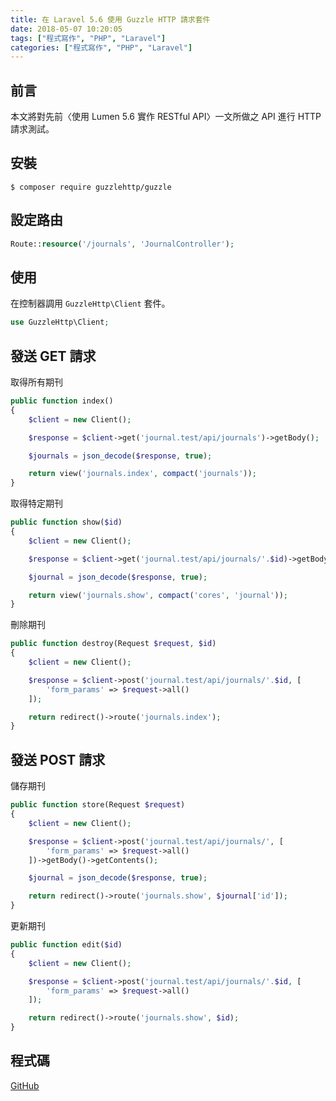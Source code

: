 ```yaml
---
title: 在 Laravel 5.6 使用 Guzzle HTTP 請求套件
date: 2018-05-07 10:20:05
tags: ["程式寫作", "PHP", "Laravel"]
categories: ["程式寫作", "PHP", "Laravel"]
---
```


## 前言
本文將對先前〈使用 Lumen 5.6 實作 RESTful API〉一文所做之 API 進行 HTTP 請求測試。

## 安裝
```
$ composer require guzzlehttp/guzzle
```

## 設定路由
```PHP
Route::resource('/journals', 'JournalController');
```

## 使用
在控制器調用 `GuzzleHttp\Client` 套件。
```PHP
use GuzzleHttp\Client;
```

## 發送 GET 請求
取得所有期刊
```PHP
public function index()
{
    $client = new Client();

    $response = $client->get('journal.test/api/journals')->getBody();

    $journals = json_decode($response, true);

    return view('journals.index', compact('journals'));
}
```
取得特定期刊
```PHP
public function show($id)
{
    $client = new Client();

    $response = $client->get('journal.test/api/journals/'.$id)->getBody();

    $journal = json_decode($response, true);

    return view('journals.show', compact('cores', 'journal'));
}
```
刪除期刊
```PHP
public function destroy(Request $request, $id)
{
    $client = new Client();

    $response = $client->post('journal.test/api/journals/'.$id, [
        'form_params' => $request->all()
    ]);

    return redirect()->route('journals.index');
}
```

## 發送 POST 請求
儲存期刊
```PHP
public function store(Request $request)
{
    $client = new Client();

    $response = $client->post('journal.test/api/journals/', [
        'form_params' => $request->all()
    ])->getBody()->getContents();

    $journal = json_decode($response, true);

    return redirect()->route('journals.show', $journal['id']);
}
```
更新期刊
```PHP
public function edit($id)
{
    $client = new Client();

    $response = $client->post('journal.test/api/journals/'.$id, [
        'form_params' => $request->all()
    ]);

    return redirect()->route('journals.show', $id);
}
```

## 程式碼
[GitHub](https://github.com/memochou1993/doaj)